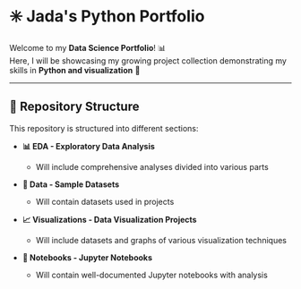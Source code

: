 # ✳️ Jada's Python Portfolio  

Welcome to my **Data Science Portfolio**! 📊  
Here, I will be showcasing my growing project collection demonstrating my skills in **Python and visualization** 🌟  

---

## 📂 Repository Structure  

This repository is structured into different sections:  

- **📊 EDA - Exploratory Data Analysis**  
  - Will include comprehensive analyses divided into various parts 

- **📂 Data - Sample Datasets**  
  - Will contain datasets used in projects

- **📈 Visualizations - Data Visualization Projects**  
  - Will include datasets and graphs of various visualization techniques

- **📓 Notebooks - Jupyter Notebooks**  
  - Will contain well-documented Jupyter notebooks with analysis
